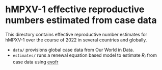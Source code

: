 # hMPXV-1 effective reproductive numbers estimated from case data

This directory contains effective reproductive number estimates for hMPXV-1 over the course of 2022 in several countries and globally.

- `data/` provisions global case data from Our World in Data.
- `estimates/` runs a renewal equation based model to estimate $R_{t}$ from case data using [evofr](https://github.com/blab/evofr)
